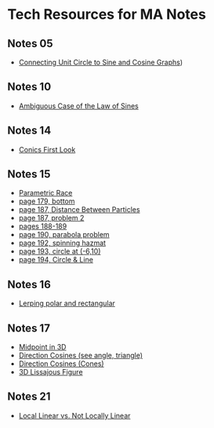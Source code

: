 # Tech Resources for MA Notes

## Notes 05
* [Connecting Unit Circle to Sine and Cosine Graphs](https://www.geogebra.org/classic/qxqsxzwk))

## Notes 10
* [Ambiguous Case of the Law of Sines](https://www.geogebra.org/m/cbjdbtfq)

## Notes 14
* [Conics First Look](https://www.geogebra.org/classic/s5m9ffse)

## Notes 15
* [Parametric Race](https://www.geogebra.org/classic/mgaaa2rz)
* [page 179, bottom](https://www.geogebra.org/classic/p99b63wb)
* [page 187, Distance Between Particles](https://www.geogebra.org/classic/PeRX5vxR)
* [page 187, problem 2](https://www.geogebra.org/classic/nm6yqafn)
* [pages 188-189](https://www.geogebra.org/classic/yw5jxknn)
* [page 190, parabola problem](https://www.geogebra.org/classic/nhtfbxdc)
* [page 192, spinning hazmat](https://www.geogebra.org/classic/xp44jaq3)
* [page 193, circle at (-6,10)](https://www.geogebra.org/classic/gdduuegt)
* [page 194, Circle & Line](https://www.geogebra.org/classic/aefvjznr)

## Notes 16
* [Lerping polar and rectangular](https://www.geogebra.org/classic/zn5sxgcy)

## Notes 17
* [Midpoint in 3D](https://www.geogebra.org/classic/xrq43deh)
* [Direction Cosines (see angle, triangle)](https://www.geogebra.org/classic/yb4hdmjk)
* [Direction Cosines (Cones)](https://www.geogebra.org/classic/ppsjdsdn)
* [3D Lissajous Figure](https://www.geogebra.org/classic/svsj5uu6)

## Notes 21
* [Local Linear vs. Not Locally Linear](https://www.geogebra.org/classic/vjxkdqvj)


<script type="text/javascript">
    document.querySelectorAll('a').forEach(anchor => {
        anchor.setAttribute('target', '_blank');
    });
</script>
